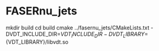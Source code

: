 # FASERnu_jets
mkdir build
cd build
cmake ../fasernu_jets/CMakeLists.txt -DVDT_INCLUDE_DIR=${VDT_INCLUDE_DIR} -DVDT_LIBRARY=${VDT_LIBRARY}/libvdt.so
